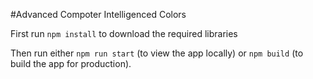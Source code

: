 #Advanced Compoter Intelligenced Colors

First run `npm install` to download the required libraries

Then run either `npm run start` (to view the app locally) or `npm build`
(to build the app for production).
